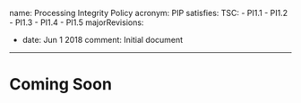 name: Processing Integrity Policy
acronym: PIP
satisfies:
  TSC:
    - PI1.1
    - PI1.2
    - PI1.3
    - PI1.4
    - PI1.5
majorRevisions:
  - date: Jun 1 2018
    comment: Initial document
---

# Coming Soon
